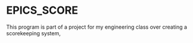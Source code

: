 # EPICS_SCORE
This program is part of a project for my engineering class over creating a scorekeeping system,
